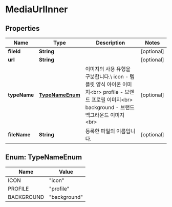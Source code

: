 

# MediaUrlInner


## Properties

| Name | Type | Description | Notes |
|------------ | ------------- | ------------- | -------------|
|**fileId** | **String** |  |  [optional] |
|**url** | **String** |  |  [optional] |
|**typeName** | [**TypeNameEnum**](#TypeNameEnum) | 이미지의 사용 유형을 구분합니다.\\ icon - 템플릿 양식 아이콘 이미지&lt;br&gt; profile - 브랜드 프로필 이미지&lt;br&gt; background - 브랜드 백그라운드 이미지&lt;br&gt;  |  [optional] |
|**fileName** | **String** | 등록한 파일의 이름입니다. |  [optional] |



## Enum: TypeNameEnum

| Name | Value |
|---- | -----|
| ICON | &quot;icon&quot; |
| PROFILE | &quot;profile&quot; |
| BACKGROUND | &quot;background&quot; |



